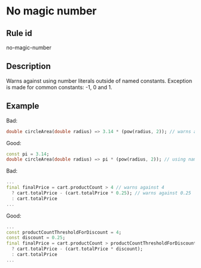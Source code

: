# No magic number

## Rule id
no-magic-number

## Description
Warns against using number literals outside of named constants.
Exception is made for common constants: -1, 0 and 1.

## Example
Bad:
```dart
double circleArea(double radius) => 3.14 * (pow(radius, 2)); // warns against 3.14
```

Good:
```dart
const pi = 3.14;
double circleArea(double radius) => pi * (pow(radius, 2)); // using named constant so no warning
```

Bad:
```dart
...
final finalPrice = cart.productCount > 4 // warns against 4
  ? cart.totalPrice - (cart.totalPrice * 0.25); // warns against 0.25
  : cart.totalPrice
...
```

Good:
```dart
...
const productCountThresholdForDiscount = 4;
const discount = 0.25;
final finalPrice = cart.productCount > productCountThresholdForDiscount
  ? cart.totalPrice - (cart.totalPrice * discount);
  : cart.totalPrice
...
```
